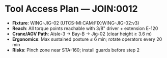 # Tool Access Plan — JOIN:0012

- **Fixture**: WING-JIG-02 (UTCS-MI:CAM:FIX:WING-JIG-02:v3)
- **Reach**: All torque points reachable with 3/8" driver + extension E-120
- **Crane/AGV Path**: Aisle-3 → Bay-B → Jig-02 (clear height ≥ 3.6 m)
- **Ergonomics**: Max sustained posture ≤ 6 min; rotate operators every 20 min
- **Risks**: Pinch zone near STA-160; install guards before step 2
